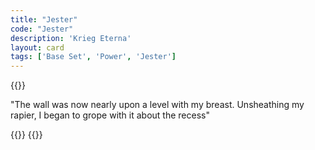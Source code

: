 ```yaml
---
title: "Jester"
code: "Jester"
description: 'Krieg Eterna'
layout: card
tags: ['Base Set', 'Power', 'Jester']
---
```

{{<card-detail-page title="Jester" artwork="Stańczyk by Jan Matejko (1862)" >}}
<p>
"The wall was now nearly upon a level with my breast. Unsheathing my rapier, I began to grope with it about the recess"
</p>
{{<card-detail-image file="amontillado.jpg" caption="The Cask of Amontillado by Arthur Rackham (1935)">}}
{{</card-detail-page>}}